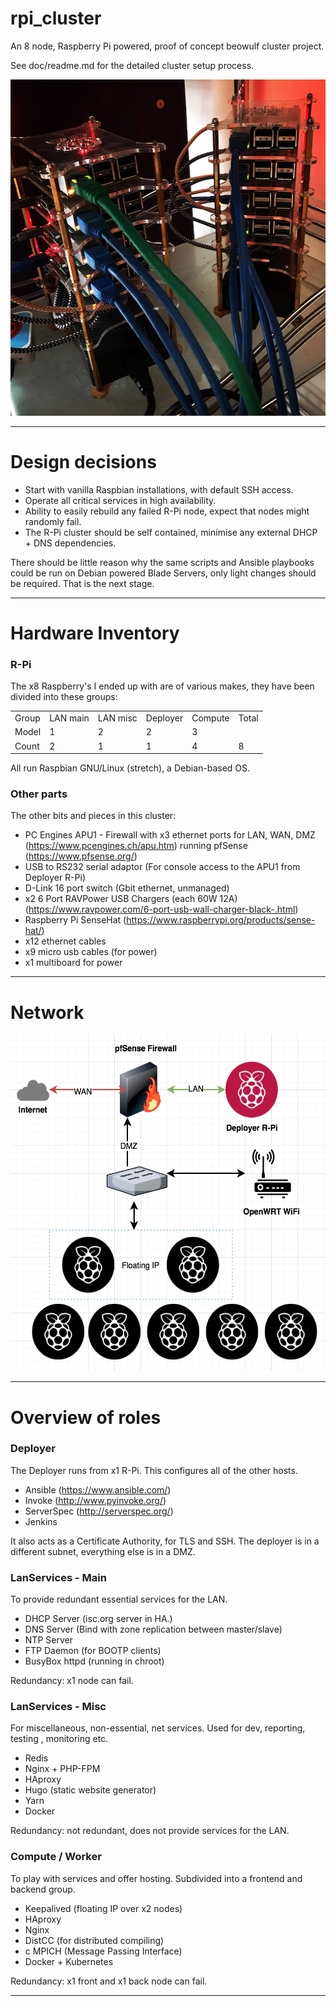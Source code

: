 # rpi_cluster

An 8 node, Raspberry Pi powered, proof of concept beowulf cluster project.

See doc/readme.md for the detailed cluster setup process.

<p align="center">
  <img width="515" height="538" src="https://github.com/craig-m/rpi_cluster/raw/master/doc/pictures/pi_towers1.jpg">
</p>

---

# Design decisions

* Start with vanilla Raspbian installations, with default SSH access.
* Operate all critical services in high availability.
* Ability to easily rebuild any failed R-Pi node, expect that nodes might randomly fail.
* The R-Pi cluster should be self contained, minimise any external DHCP + DNS dependencies.


There should be little reason why the same scripts and Ansible playbooks could be run on Debian powered Blade Servers, only light changes should be required. That is the next stage.


---


# Hardware Inventory

### R-Pi

The x8 Raspberry's I ended up with are of various makes, they have been divided into these groups:

<table>
<tbody>
<tr>
  <td>Group</td>
  <td>LAN main</td>
  <td>LAN misc</td>
  <td>Deployer</td>
  <td>Compute</td>
  <td>Total</td>
</tr>
<tr>
  <td>Model</td>
  <td>1</td>
  <td>2</td>
  <td>2</td>
  <td>3</td>
  <td>&nbsp;</td>
</tr>
<tr>
  <td>Count</td>
  <td>2</td>
  <td>1</td>
  <td>1</td>
  <td>4</td>
  <td>8</td>
</tr>
</tbody>
</table>

All run Raspbian GNU/Linux (stretch), a Debian-based OS.

### Other parts

The other bits and pieces in this cluster:

* PC Engines APU1 - Firewall with x3 ethernet ports for LAN, WAN, DMZ (https://www.pcengines.ch/apu.htm) running pfSense (https://www.pfsense.org/)
* USB to RS232 serial adaptor (For console access to the APU1 from Deployer R-Pi)
* D-Link 16 port switch (Gbit ethernet, unmanaged)
* x2 6 Port RAVPower USB Chargers (each 60W 12A) (https://www.ravpower.com/6-port-usb-wall-charger-black-.html)
* Raspberry Pi SenseHat (https://www.raspberrypi.org/products/sense-hat/)
* x12 ethernet cables
* x9 micro usb cables (for power)
* x1 multiboard for power


---


# Network

<p align="center">
  <img width="515" height="538" src="https://github.com/craig-m/rpi_cluster/raw/master/doc/pictures/rpi_clust_network.png">
</p>


---


# Overview of roles


### Deployer

The Deployer runs from x1 R-Pi. This configures all of the other hosts.

* Ansible (https://www.ansible.com/)
* Invoke (http://www.pyinvoke.org/)
* ServerSpec (http://serverspec.org/)
* Jenkins

It also acts as a Certificate Authority, for TLS and SSH. The deployer is in a different subnet, everything else is in a DMZ.


### LanServices - Main

To provide redundant essential services for the LAN.

* DHCP Server (isc.org server in HA.)
* DNS Server (Bind with zone replication between master/slave)
* NTP Server
* FTP Daemon (for BOOTP clients)
* BusyBox httpd (running in chroot)

Redundancy: x1 node can fail.


### LanServices - Misc

For miscellaneous, non-essential, net services. Used for dev, reporting, testing , monitoring etc.

* Redis
* Nginx + PHP-FPM
* HAproxy
* Hugo (static website generator)
* Yarn
* Docker

Redundancy: not redundant, does not provide services for the LAN.


### Compute / Worker

To play with services and offer hosting. Subdivided into a frontend and backend group.

* Keepalived (floating IP over x2 nodes)
* HAproxy
* Nginx
* DistCC (for distributed compiling)
* c MPICH (Message Passing Interface)
* Docker + Kubernetes

Redundancy: x1 front and x1 back node can fail.

---
